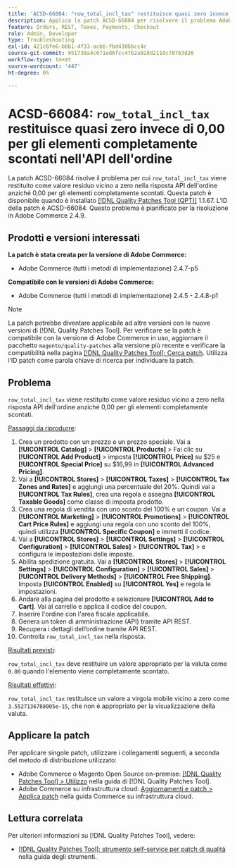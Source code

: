 ```yaml
---
title: 'ACSD-66084: "row_total_incl_tax" restituisce quasi zero invece di 0,00 per gli elementi completamente scontati nell’API dell’ordine'
description: Applica la patch ACSD-66084 per risolvere il problema Adobe Commerce per cui "row_total_incl_tax" restituiva un valore residuo vicino a zero invece di 0,00 per gli elementi completamente scontati nella risposta API dell’ordine.
feature: Orders, REST, Taxes, Payments, Checkout
role: Admin, Developer
type: Troubleshooting
exl-id: 421c6fe6-b6b1-4f33-acb6-fbd4306bcc4c
source-git-commit: 951738a4c671ed6fcc47b2a928d2110c78763d26
workflow-type: tm+mt
source-wordcount: '447'
ht-degree: 0%

---
```


# ACSD-66084: `row_total_incl_tax` restituisce quasi zero invece di 0,00 per gli elementi completamente scontati nell&#39;API dell&#39;ordine

La patch ACSD-66084 risolve il problema per cui `row_total_incl_tax` viene restituito come valore residuo vicino a zero nella risposta API dell&#39;ordine anziché 0,00 per gli elementi completamente scontati. Questa patch è disponibile quando è installato [[!DNL Quality Patches Tool (QPT)]](/help/tools/quality-patches-tool/quality-patches-tool-to-self-serve-quality-patches.md) 1.1.67. L’ID della patch è ACSD-66084. Questo problema è pianificato per la risoluzione in Adobe Commerce 2.4.9.

## Prodotti e versioni interessati

**La patch è stata creata per la versione di Adobe Commerce:**

* Adobe Commerce (tutti i metodi di implementazione) 2.4.7-p5

**Compatibile con le versioni di Adobe Commerce:**

* Adobe Commerce (tutti i metodi di implementazione) 2.4.5 - 2.4.8-p1

>[!NOTE]
>
>La patch potrebbe diventare applicabile ad altre versioni con le nuove versioni di [!DNL Quality Patches Tool]. Per verificare se la patch è compatibile con la versione di Adobe Commerce in uso, aggiornare il pacchetto `magento/quality-patches` alla versione più recente e verificare la compatibilità nella pagina [[!DNL Quality Patches Tool]: Cerca patch](https://experienceleague.adobe.com/tools/commerce-quality-patches/index.html?lang=it). Utilizza l’ID patch come parola chiave di ricerca per individuare la patch.

## Problema

`row_total_incl_tax` viene restituito come valore residuo vicino a zero nella risposta API dell&#39;ordine anziché 0,00 per gli elementi completamente scontati.

<u>Passaggi da riprodurre</u>:

1. Crea un prodotto con un prezzo e un prezzo speciale. Vai a **[!UICONTROL Catalog]** > **[!UICONTROL Products]** > Fai clic su **[!UICONTROL Add Product]** > imposta **[!UICONTROL Price]** su $25 e **[!UICONTROL Special Price]** su $16,99 in **[!UICONTROL Advanced Pricing]**.
1. Vai a **[!UICONTROL Stores]** > **[!UICONTROL Taxes]** > **[!UICONTROL Tax Zones and Rates]** e aggiungi una percentuale del 20%. Quindi vai a **[!UICONTROL Tax Rules]**, crea una regola e assegna
   **[!UICONTROL Taxable Goods]** come classe di imposta prodotto.
1. Crea una regola di vendita con uno sconto del 100% e un coupon. Vai a **[!UICONTROL Marketing]** > **[!UICONTROL Promotions]** > **[!UICONTROL Cart Price Rules]** e aggiungi una regola con uno sconto del 100%, quindi utilizza **[!UICONTROL Specific Coupon]** e immetti il codice.
1. Vai a **[!UICONTROL Stores]** > **[!UICONTROL Settings]** > **[!UICONTROL Configuration]** > **[!UICONTROL Sales]** > **[!UICONTROL Tax]** > e configura le impostazioni delle imposte.
1. Abilita spedizione gratuita. Vai a **[!UICONTROL Stores]** > **[!UICONTROL Settings]** > **[!UICONTROL Configuration]** > **[!UICONTROL Sales]** > **[!UICONTROL Delivery Methods]** > **[!UICONTROL Free Shipping]**. Imposta **[!UICONTROL Enabled]** su **[!UICONTROL Yes]** e regola le impostazioni.
1. Andare alla pagina del prodotto e selezionare **[!UICONTROL Add to Cart]**. Vai al carrello e applica il codice del coupon.
1. Inserire l&#39;ordine con l&#39;area fiscale applicabile.
1. Genera un token di amministrazione (API) tramite API REST.
1. Recupera i dettagli dell’ordine tramite API REST.
1. Controlla `row_total_incl_tax` nella risposta.

<u>Risultati previsti</u>:

`row_total_incl_tax` deve restituire un valore appropriato per la valuta come `0.00` quando l&#39;elemento viene completamente scontato.

<u>Risultati effettivi</u>:

`row_total_incl_tax` restituisce un valore a virgola mobile vicino a zero come `3.5527136788005e-15`, che non è appropriato per la visualizzazione della valuta.

## Applicare la patch

Per applicare singole patch, utilizzare i collegamenti seguenti, a seconda del metodo di distribuzione utilizzato:

* Adobe Commerce o Magento Open Source on-premise: [[!DNL Quality Patches Tool] > Utilizzo](/help/tools/quality-patches-tool/usage.md) nella guida di [!DNL Quality Patches Tool].
* Adobe Commerce su infrastruttura cloud: [Aggiornamenti e patch > Applica patch](https://experienceleague.adobe.com/docs/commerce-cloud-service/user-guide/develop/upgrade/apply-patches.html?lang=it) nella guida Commerce su infrastruttura cloud.

## Lettura correlata

Per ulteriori informazioni su [!DNL Quality Patches Tool], vedere:

* [[!DNL Quality Patches Tool]: strumento self-service per patch di qualità](/help/tools/quality-patches-tool/quality-patches-tool-to-self-serve-quality-patches.md) nella guida degli strumenti.
